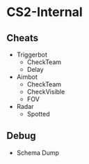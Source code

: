 # CS2-Internal

## Cheats

- Triggerbot
  - CheckTeam
  - Delay
- Aimbot
  - CheckTeam
  - CheckVisible
  - FOV
- Radar
  - Spotted

## Debug

- Schema Dump

